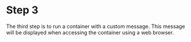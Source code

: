 # Step 3

The third step is to run a container with a custom message. This message will be displayed when accessing the container using a web browser.
